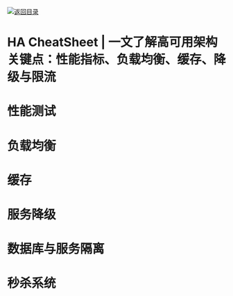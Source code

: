 [![返回目录](https://parg.co/UCb)](https://github.com/wx-chevalier/Awesome-CheatSheets)

# HA CheatSheet | 一文了解高可用架构关键点：性能指标、负载均衡、缓存、降级与限流

# 性能测试

# 负载均衡

# 缓存

# 服务降级

# 数据库与服务隔离

# 秒杀系统
